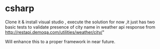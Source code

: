 # csharp
Clone it & install visual studio , execute the solution 
for now  ,it just has two basic tests to validate presence of city name in weather api response
from http://restapi.demoqa.com/utilities/weather/city/"

Will enhance this to a proper framework in near future.
